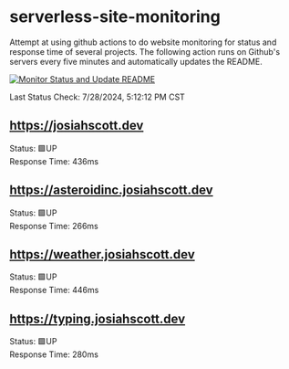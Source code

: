 # serverless-site-monitoring
Attempt at using github actions to do website monitoring for status and response time of several projects. The following action runs on Github's servers every five minutes and automatically updates the README.  

[![Monitor Status and Update README](https://github.com/JosiahSco/serverless-site-monitoring/actions/workflows/monitor.yaml/badge.svg)](https://github.com/JosiahSco/serverless-site-monitoring/actions/workflows/monitor.yaml)

Last Status Check: 7/28/2024, 5:12:12 PM CST

## https://josiahscott.dev
Status: 🟩UP  
Response Time: 436ms

## https://asteroidinc.josiahscott.dev
Status: 🟩UP  
Response Time: 266ms

## https://weather.josiahscott.dev
Status: 🟩UP  
Response Time: 446ms

## https://typing.josiahscott.dev
Status: 🟩UP  
Response Time: 280ms

